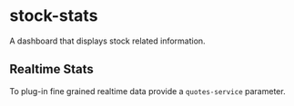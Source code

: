 # stock-stats

A dashboard that displays stock related information.

## Realtime Stats

To plug-in fine grained realtime data provide a `quotes-service` parameter.